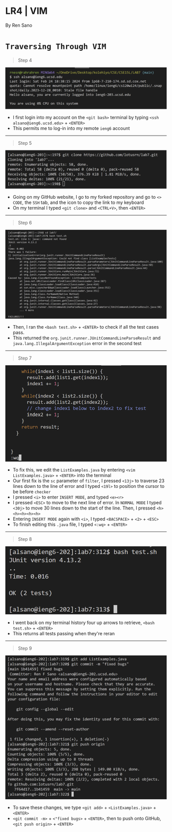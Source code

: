 # **LR4 | VIM**

By Ren Sano

# `Traversing Through VIM` 

> Step 4

![Image](images/nopw_login.png)

- I first login into my account on the `<git bash>` terminal by typing `<ssh alsano@ieng6.ucsd.edu>` + `<ENTER>`
- This permits me to log-in into my remote `ieng6` account

***
> Step 5

![Image](images/gitclone_ssh.png)

- Going on my GitHub website, I go to my forked repository and go to `<> CODE`,
  the `SSH` tab, and the icon to copy the link to my keyboard
- On my terminal I typed `<git clone>` and `<CTRL+V>`, then `<ENTER>`

***
> Step 6

![Image](images/testerror.png)

- Then, I ran the `<bash test.sh>` + `<ENTER>` to check if all the test cases pass.
- This returned the `org.junit.runner.JUnitCommandLineParseResult` and `java.lang.IllegalArgumentException` error in the second test

***
> Step 7

![Image](images/vim.png)

- To fix this, we edit the `ListExamples.java` by entering `<vim ListExamples.java>` + `<ENTER>` into the terminal
- Our first fix is the `sc` parameter of `filter`, I pressed `<13j>` to traverse 23 lines down to the line of error and I typed `<19l>` to position the cursor to be before `checker` 
- I pressed `<i>` to enter `INSERT MODE`, and typed `<e><r>`
- I pressed `<ESC>` to move to the next line of error. In `NORMAL MODE` I typed `<30j>` to move 30 lines down to the start of the line. Then, I pressed `<h><h><h><h><h>`
- Entering `INSERT MODE` again with `<i>`, I typed `<BACSPACE>` + `<2>` + `<ESC>`
- To finish editing this `.java` file, I typed `<:wq>` + `<ENTER>`

***
> Step 8

![Image](images/testpass.png)

- I went back on my terminal history four up arrows to retrieve, `<bash test.sh>` + `<ENTER>`
- This returns all tests passing when they're reran

***
> Step 9

![Image](images/gitpush.png)

- To save these changes, we type `<git add>` + `<ListExamples.java>` + `<ENTER>`
- `<git commit -m>` + `<"fixed bugs>` + `<ENTER>`, then to push onto GitHub, `<git push origin>` + `<ENTER>`
